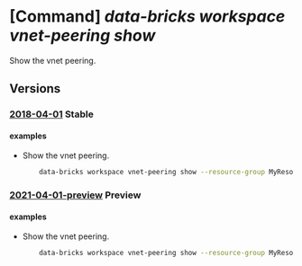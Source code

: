 # [Command] _data-bricks workspace vnet-peering show_

Show the vnet peering.

## Versions

### [2018-04-01](/Resources/mgmt-plane/L3N1YnNjcmlwdGlvbnMve30vcmVzb3VyY2Vncm91cHMve30vcHJvdmlkZXJzL21pY3Jvc29mdC5kYXRhYnJpY2tzL3dvcmtzcGFjZXMve30vdmlydHVhbG5ldHdvcmtwZWVyaW5ncy97fQ==/2018-04-01.xml) **Stable**

<!-- mgmt-plane /subscriptions/{}/resourcegroups/{}/providers/microsoft.databricks/workspaces/{}/virtualnetworkpeerings/{} 2018-04-01 -->

#### examples

- Show the vnet peering.
    ```bash
        data-bricks workspace vnet-peering show --resource-group MyResourceGroup --workspace-name MyWorkspace -n MyPeering
    ```

### [2021-04-01-preview](/Resources/mgmt-plane/L3N1YnNjcmlwdGlvbnMve30vcmVzb3VyY2Vncm91cHMve30vcHJvdmlkZXJzL21pY3Jvc29mdC5kYXRhYnJpY2tzL3dvcmtzcGFjZXMve30vdmlydHVhbG5ldHdvcmtwZWVyaW5ncy97fQ==/2021-04-01-preview.xml) **Preview**

<!-- mgmt-plane /subscriptions/{}/resourcegroups/{}/providers/microsoft.databricks/workspaces/{}/virtualnetworkpeerings/{} 2021-04-01-preview -->

#### examples

- Show the vnet peering.
    ```bash
        data-bricks workspace vnet-peering show --resource-group MyResourceGroup --workspace-name MyWorkspace -n MyPeering
    ```
